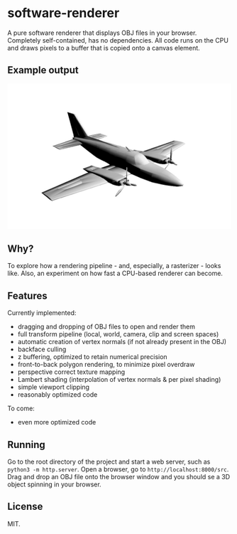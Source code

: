 # software-renderer

A pure software renderer that displays OBJ files in your browser. Completely self-contained, has no dependencies. All code runs on the CPU and draws pixels to a buffer that is copied onto a canvas element.

## Example output

![](https://github.com/kristoffer-dyrkorn/software-renderer/blob/main/images/cessna.jpg)

## Why?

To explore how a rendering pipeline - and, especially, a rasterizer - looks like. Also, an experiment on how fast a CPU-based renderer can become.

## Features

Currently implemented:

- dragging and dropping of OBJ files to open and render them
- full transform pipeline (local, world, camera, clip and screen spaces)
- automatic creation of vertex normals (if not already present in the OBJ)
- backface culling
- z buffering, optimized to retain numerical precision
- front-to-back polygon rendering, to minimize pixel overdraw
- perspective correct texture mapping
- Lambert shading (interpolation of vertex normals & per pixel shading)
- simple viewport clipping
- reasonably optimized code

To come:

- even more optimized code

## Running

Go to the root directory of the project and start a web server, such as `python3 -m http.server`. Open a browser, go to `http://localhost:8000/src`. Drag and drop an OBJ file onto the browser window and you should se a 3D object spinning in your browser.

## License

MIT.
